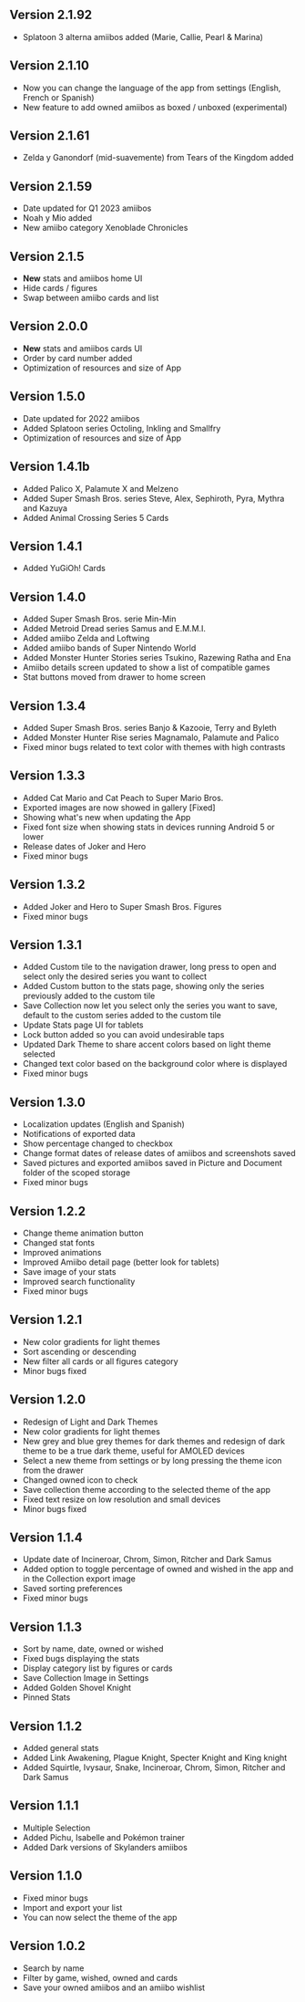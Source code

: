 ## Version 2.1.92
- Splatoon 3 alterna amiibos added (Marie, Callie, Pearl & Marina)

## Version 2.1.10
- Now you can change the language of the app from settings (English, French or Spanish)
- New feature to add owned amiibos as boxed / unboxed (experimental)

## Version 2.1.61
- Zelda y Ganondorf (mid-suavemente) from Tears of the Kingdom added

## Version 2.1.59
- Date updated for Q1 2023 amiibos
- Noah y Mio added
- New amiibo category Xenoblade Chronicles

## Version 2.1.5
- **New** stats and amiibos home UI
- Hide cards / figures
- Swap between amiibo cards and list

## Version 2.0.0
- **New** stats and amiibos cards UI
- Order by card number added
- Optimization of resources and size of App

## Version 1.5.0
- Date updated for 2022 amiibos
- Added Splatoon series Octoling, Inkling and Smallfry
- Optimization of resources and size of App

## Version 1.4.1b
- Added Palico X, Palamute X and Melzeno
- Added Super Smash Bros. series Steve, Alex, Sephiroth, Pyra, Mythra and Kazuya
- Added Animal Crossing Series 5 Cards

## Version 1.4.1
- Added YuGiOh! Cards

## Version 1.4.0
- Added Super Smash Bros. serie Min-Min
- Added Metroid Dread series Samus and E.M.M.I.
- Added amiibo Zelda and Loftwing
- Added amiibo bands of Super Nintendo World
- Added Monster Hunter Stories series Tsukino, Razewing Ratha and Ena
- Amiibo details screen updated to show a list of compatible games
- Stat buttons moved from drawer to home screen

## Version 1.3.4
- Added Super Smash Bros. series Banjo & Kazooie, Terry and Byleth
- Added Monster Hunter Rise series Magnamalo, Palamute and Palico
- Fixed minor bugs related to text color with themes with high contrasts

## Version 1.3.3
- Added Cat Mario and Cat Peach to Super Mario Bros.
- Exported images are now showed in gallery [Fixed]
- Showing what's new when updating the App
- Fixed font size when showing stats in devices running Android 5 or lower
- Release dates of Joker and Hero
- Fixed minor bugs

## Version 1.3.2
- Added Joker and Hero to Super Smash Bros. Figures
- Fixed minor bugs

## Version 1.3.1
- Added Custom tile to the navigation drawer, long press to open and select only the desired series you want to collect
- Added Custom button to the stats page, showing only the series previously added to the custom tile
- Save Collection now let you select only the series you want to save, default to the custom series added to the custom tile
- Update Stats page UI for tablets
- Lock button added so you can avoid undesirable taps
- Updated Dark Theme to share accent colors based on light theme selected
- Changed text color based on the background color where is displayed
- Fixed minor bugs

## Version 1.3.0
- Localization updates (English and Spanish)
- Notifications of exported data
- Show percentage changed to checkbox
- Change format dates of release dates of amiibos and screenshots saved
- Saved pictures and exported amiibos saved in Picture and Document folder of the scoped storage
- Fixed minor bugs

## Version 1.2.2
- Change theme animation button
- Changed stat fonts
- Improved animations
- Improved Amiibo detail page (better look for tablets)
- Save image of your stats
- Improved search functionality
- Fixed minor bugs

## Version 1.2.1
- New color gradients for light themes
- Sort ascending or descending
- New filter all cards or all figures category
- Minor bugs fixed

## Version 1.2.0
- Redesign of Light and Dark Themes
- New color gradients for light themes
- New grey and blue grey themes for dark themes and redesign of dark theme to be a true dark theme, useful for AMOLED devices
- Select a new theme from settings or by long pressing the theme icon from the drawer
- Changed owned icon to check
- Save collection theme according to the selected theme of the app
- Fixed text resize on low resolution and small devices
- Minor bugs fixed  

## Version 1.1.4
- Update date of Incineroar, Chrom, Simon, Ritcher and Dark Samus
- Added option to toggle percentage of owned and wished in the app and in the Collection export image
- Saved sorting preferences
- Fixed minor bugs  

## Version 1.1.3
- Sort by name, date, owned or wished
- Fixed bugs displaying the stats
- Display category list by figures or cards
- Save Collection Image in Settings
- Added Golden Shovel Knight
- Pinned Stats  

## Version 1.1.2
- Added general stats
- Added Link Awakening, Plague Knight, Specter Knight and King knight
- Added Squirtle, Ivysaur, Snake, Incineroar, Chrom, Simon, Ritcher and Dark Samus  

## Version 1.1.1
- Multiple Selection
- Added Pichu, Isabelle and Pokémon trainer
- Added Dark versions of Skylanders amiibos  

## Version 1.1.0
- Fixed minor bugs
- Import and export your list
- You can now select the theme of the app

## Version 1.0.2
- Search by name
- Filter by game, wished, owned and cards
- Save your owned amiibos and an amiibo wishlist
